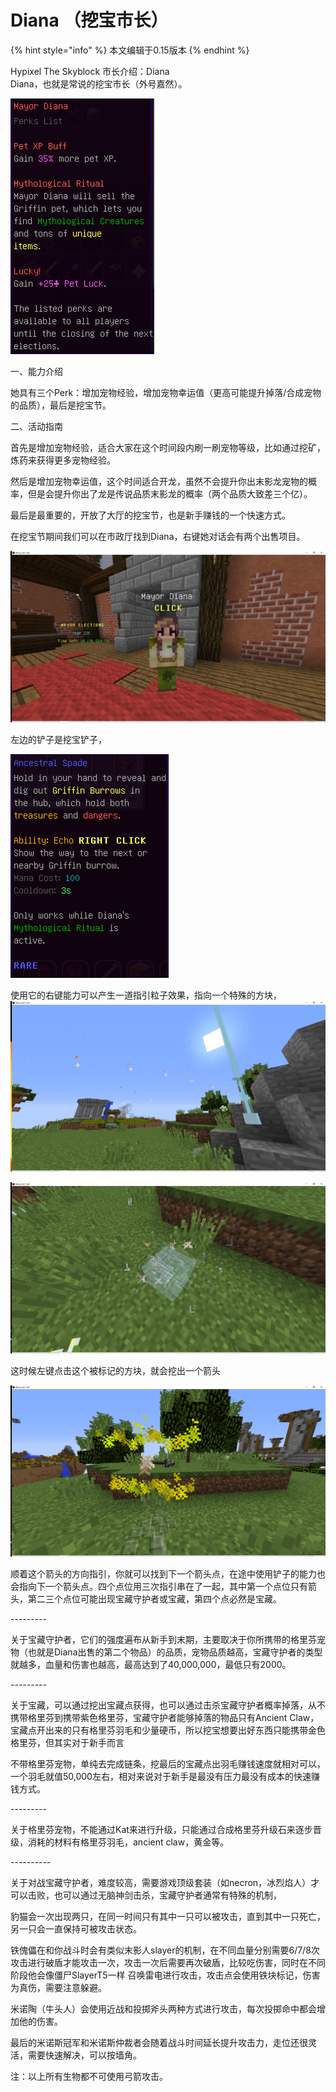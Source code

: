# Diana （挖宝市长）

{% hint style="info" %}
本文编辑于0.15版本
{% endhint %}

Hypixel The Skyblock 市长介绍：Diana\
Diana，也就是常说的挖宝市长（外号嘉然）。

![](<../.gitbook/assets/0 (3)>)

一、能力介绍

她具有三个Perk：增加宠物经验，增加宠物幸运值（更高可能提升掉落/合成宠物的品质），最后是挖宝节。

二、活动指南

首先是增加宠物经验，适合大家在这个时间段内刷一刷宠物等级，比如通过挖矿，炼药来获得更多宠物经验。

然后是增加宠物幸运值，这个时间适合开龙，虽然不会提升你出末影龙宠物的概率，但是会提升你出了龙是传说品质末影龙的概率（两个品质大致差三个亿）。

最后是最重要的，开放了大厅的挖宝节，也是新手赚钱的一个快速方式。

在挖宝节期间我们可以在市政厅找到Diana，右键她对话会有两个出售项目。

![](<../.gitbook/assets/1 (5)>)

左边的铲子是挖宝铲子，

![](<../.gitbook/assets/2 (1) (1)>)

使用它的右键能力可以产生一道指引粒子效果，指向一个特殊的方块，![](<../.gitbook/assets/3 (1) (1)>)

![](<../.gitbook/assets/4 (1) (1)>)

这时候左键点击这个被标记的方块，就会挖出一个箭头

![](<../.gitbook/assets/5 (1)>)

顺着这个箭头的方向指引，你就可以找到下一个箭头点，在途中使用铲子的能力也会指向下一个箭头点。四个点位用三次指引串在了一起，其中第一个点位只有箭头，第二三个点位可能出现宝藏守护者或宝藏，第四个点必然是宝藏。

\---------

关于宝藏守护者，它们的强度遍布从新手到末期，主要取决于你所携带的格里芬宠物（也就是Diana出售的第二个物品）的品质，宠物品质越高，宝藏守护者的类型就越多，血量和伤害也越高，最高达到了40,000,000，最低只有2000。

\---------

关于宝藏，可以通过挖出宝藏点获得，也可以通过击杀宝藏守护者概率掉落，从不携带格里芬到携带紫色格里芬，宝藏守护者能够掉落的物品只有Ancient Claw，宝藏点开出来的只有格里芬羽毛和少量硬币，所以挖宝想要出好东西只能携带金色格里芬，但其实对于新手而言

不带格里芬宠物，单纯去完成链条，挖最后的宝藏点出羽毛赚钱速度就相对可以，一个羽毛就值50,000左右，相对来说对于新手是最没有压力最没有成本的快速赚钱方式。

\---------

关于格里芬宠物，不能通过Kat来进行升级，只能通过合成格里芬升级石来逐步晋级，消耗的材料有格里芬羽毛，ancient claw，黄金等。

\----------

关于对战宝藏守护者，难度较高，需要游戏顶级套装（如necron，冰烈焰人）才可以击败，也可以通过无脑神剑击杀，宝藏守护者通常有特殊的机制，

豹猫会一次出现两只，在同一时间只有其中一只可以被攻击，直到其中一只死亡，另一只会一直保持可被攻击状态。

铁傀儡在和你战斗时会有类似末影人slayer的机制，在不同血量分别需要6/7/8次攻击进行破盾才能攻击一次，攻击一次后需要再次破盾，比较吃伤害，同时在不同阶段他会像僵尸SlayerT5一样 召唤雷电进行攻击，攻击点会使用铁块标记，伤害为真伤，需要注意躲避。

米诺陶（牛头人）会使用近战和投掷斧头两种方式进行攻击，每次投掷命中都会增加他的伤害。

最后的米诺斯冠军和米诺斯仲裁者会随着战斗时间延长提升攻击力，走位还很灵活，需要快速解决，可以按墙角。

注：以上所有生物都不可使用弓箭攻击。
